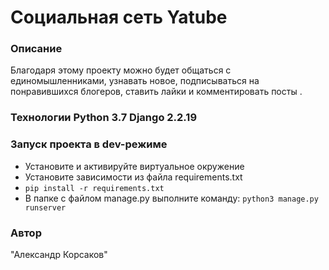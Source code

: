 # Социальная сеть Yatube 
### Описание 
Благодаря этому проекту можно будет общаться с единомышленниками, узнавать новое, подписываться на понравившихся блогеров, ставить лайки и комментировать посты . 
### Технологии Python 3.7 Django 2.2.19
 ### Запуск проекта в dev-режиме 
 - Установите и активируйте виртуальное окружение
 -   Установите зависимости из файла requirements.txt
 -  ``` pip install -r requirements.txt ``` 
 - В папке с файлом manage.py выполните команду: ``` python3 manage.py runserver ``` 
 ### Автор
  "Александр Корсаков"